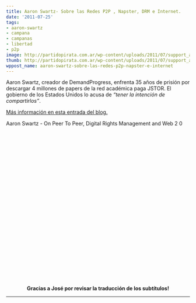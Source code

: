 ```yaml
---
title: Aaron Swartz- Sobre las Redes P2P , Napster, DRM e Internet.
date: '2011-07-25'
tags:
- aaron-swartz
- campana
- campanas
- libertad
- p2p
image: http://partidopirata.com.ar/wp-content/uploads/2011/07/support_aaron-500-195x110.png
thumb: http://partidopirata.com.ar/wp-content/uploads/2011/07/support_aaron-500-195x110.png
wppost_name: aaron-swartz-sobre-las-redes-p2p-napster-e-internet
---
```


Aaron Swartz, creador de DemandProgress, enfrenta 35 años de prisión por descargar 4 millones de papers de la red académica paga JSTOR. El gobierno de los Estados Unidos lo acusa de <em>“tener la intención de compartirlos”</em>.

<a href="http://partidopirata.com.ar/1463/aaron-swartz-acusado-de-descargar-demasiados-papers" target="_blank">Más información en esta entrada del blog.</a>

Aaron Swartz - On Peer To Peer, Digital Rights Management and Web 2 0

&nbsp;

<center>
<object style="height: 390px; width: 640px;" width="640" height="390" classid="clsid:d27cdb6e-ae6d-11cf-96b8-444553540000" codebase="http://download.macromedia.com/pub/shockwave/cabs/flash/swflash.cab#version=6,0,40,0"><param name="allowFullScreen" value="true" /><param name="allowScriptAccess" value="always" /><param name="src" value="http://www.youtube.com/v/nZZTViv7Yx8?version=3" /><param name="allowfullscreen" value="true" /><param name="allowscriptaccess" value="always" /><embed style="height: 390px; width: 640px;" width="640" height="390" type="application/x-shockwave-flash" src="http://www.youtube.com/v/nZZTViv7Yx8?version=3" allowFullScreen="true" allowScriptAccess="always" allowfullscreen="true" allowscriptaccess="always" /></object>
<strong>Gracias a José por revisar la traducción de los subtítulos!</strong></center>

<hr />

&nbsp;
